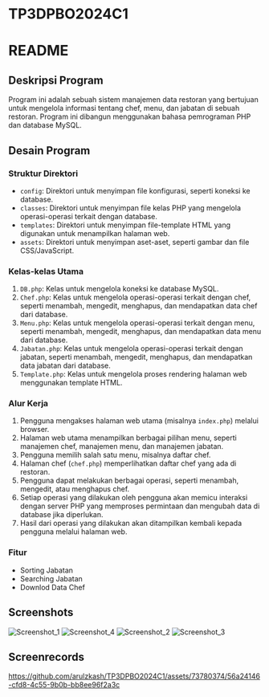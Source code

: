 # TP3DPBO2024C1

# README

## Deskripsi Program

Program ini adalah sebuah sistem manajemen data restoran yang bertujuan untuk mengelola informasi tentang chef, menu, dan jabatan di sebuah restoran. Program ini dibangun menggunakan bahasa pemrograman PHP dan database MySQL.

## Desain Program

### Struktur Direktori

- `config`: Direktori untuk menyimpan file konfigurasi, seperti koneksi ke database.
- `classes`: Direktori untuk menyimpan file kelas PHP yang mengelola operasi-operasi terkait dengan database.
- `templates`: Direktori untuk menyimpan file-template HTML yang digunakan untuk menampilkan halaman web.
- `assets`: Direktori untuk menyimpan aset-aset, seperti gambar dan file CSS/JavaScript.

### Kelas-kelas Utama

1. `DB.php`: Kelas untuk mengelola koneksi ke database MySQL.
2. `Chef.php`: Kelas untuk mengelola operasi-operasi terkait dengan chef, seperti menambah, mengedit, menghapus, dan mendapatkan data chef dari database.
3. `Menu.php`: Kelas untuk mengelola operasi-operasi terkait dengan menu, seperti menambah, mengedit, menghapus, dan mendapatkan data menu dari database.
4. `Jabatan.php`: Kelas untuk mengelola operasi-operasi terkait dengan jabatan, seperti menambah, mengedit, menghapus, dan mendapatkan data jabatan dari database.
5. `Template.php`: Kelas untuk mengelola proses rendering halaman web menggunakan template HTML.

### Alur Kerja

1. Pengguna mengakses halaman web utama (misalnya `index.php`) melalui browser.
2. Halaman web utama menampilkan berbagai pilihan menu, seperti manajemen chef, manajemen menu, dan manajemen jabatan.
3. Pengguna memilih salah satu menu, misalnya daftar chef.
4. Halaman chef (`chef.php`) memperlihatkan daftar chef yang ada di restoran.
5. Pengguna dapat melakukan berbagai operasi, seperti menambah, mengedit, atau menghapus chef.
6. Setiap operasi yang dilakukan oleh pengguna akan memicu interaksi dengan server PHP yang memproses permintaan dan mengubah data di database jika diperlukan.
7. Hasil dari operasi yang dilakukan akan ditampilkan kembali kepada pengguna melalui halaman web.

### Fitur
- Sorting Jabatan
- Searching Jabatan
- Downlod Data Chef

## Screenshots
![Screenshot_1](https://github.com/arulzkash/TP3DPBO2024C1/assets/73780374/39785b44-e3f7-47e4-b9a7-892396f1b11c)
![Screenshot_4](https://github.com/arulzkash/TP3DPBO2024C1/assets/73780374/ae909b9e-4d4b-4679-ba18-f61c7e434fc8)
![Screenshot_2](https://github.com/arulzkash/TP3DPBO2024C1/assets/73780374/f611b2f1-ad61-4fdd-8b96-d292a8ba3ee8)
![Screenshot_3](https://github.com/arulzkash/TP3DPBO2024C1/assets/73780374/94cfe759-2577-419d-b039-217baf137c7b)

## Screenrecords

https://github.com/arulzkash/TP3DPBO2024C1/assets/73780374/56a24146-cfd8-4c55-9b0b-bb8ee96f2a3c





